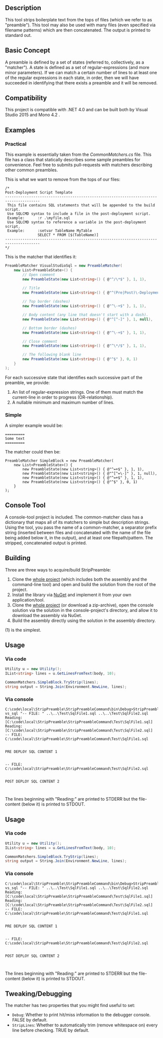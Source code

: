 ## Description

This tool strips boilerplate text from the tops of files (which we refer to as "preamble"). This tool may also be used with many files (even specified via filename patterns) which are then concatenated. The output is printed to standard out.


## Basic Concept

A preamble is defined by a set of states (referred to, collectively, as a "matcher"). A state is defined as a set of regular-expressions (and more minor parameters). If we can match a certain number of lines to at least one of the regular expressions in each state, in order, then we will have succeeded in identifying that there exists a preamble and it will be removed.


## Compatibility

This project is compatible with .NET 4.0 and can be built both by Visual Studio 2015 and Mono 4.2 .


## Examples

### Practical

This example is essentially taken from the *CommonMatchers.cs* file. This file has a class that statically describes some sample preambles for convenience. Feel free to submits pull-requests with matchers describing other common preambles.

This is what we want to remove from the tops of our files:

```
/*
Post-Deployment Script Template							
--------------------------------------------------------------------------------------
 This file contains SQL statements that will be appended to the build script.		
 Use SQLCMD syntax to include a file in the post-deployment script.			
 Example:      :r .\myfile.sql								
 Use SQLCMD syntax to reference a variable in the post-deployment script.		
 Example:      :setvar TableName MyTable							
			   SELECT * FROM [$(TableName)]					
--------------------------------------------------------------------------------------
*/
```

This is the matcher that identifies it:

```csharp
PreambleMatcher VisualStudioSql = new PreambleMatcher(
	new List<PreambleState>() {
		// Open comment
		new PreambleState(new List<string>() { @"^/\*$" }, 1, 1),

        // Title
		new PreambleState(new List<string>() { @"^(Pre|Post)\-Deployment Script Template$" }, 1, 1),
		
		// Top border (dashes)
		new PreambleState(new List<string>() { @"^\-+$" }, 1, 1),

		// Body content (any line that doesn't start with a dash).
		new PreambleState(new List<string>() { @"^[^-]" }, 1, null),

		// Bottom border (dashes)
		new PreambleState(new List<string>() { @"^\-+$" }, 1, 1),

		// Close comment
		new PreambleState(new List<string>() { @"^\*/$" }, 1, 1),

		// The following blank line
		new PreambleState(new List<string>() { @"^$" }, 0, 1)
	}
);
```

For each successive state that identifies each successive part of the preamble, we provide:

1. An list of regular-expression strings. One of them must match the current-line in order to progress (OR-relationship).
2. A nullable minimum and maximum number of lines.


### Simple

A simpler example would be:

```
=========
Some text
=========
```

The matcher could then be:

```
PreambleMatcher SimpleBlock = new PreambleMatcher(
	new List<PreambleState>() {
		new PreambleState(new List<string>() { @"^=+$" }, 1, 1),
		new PreambleState(new List<string>() { @"^[^=\-]" }, 1, null),
		new PreambleState(new List<string>() { @"^=+$" }, 1, 1),
		new PreambleState(new List<string>() { @"^$" }, 0, 1)
	}
);
```


## Console Tool

A console-tool project is included. The common-matcher class has a dictionary that maps all of its matchers to simple but description strings. Using the tool, you pass the name of a common-matcher, a separator prefix string (inserted between files and concatenated with the name of the file being added below it, in the output), and at least one filepath/pattern. The stripped, concatenated output is printed.


## Building

Three are three ways to acquire/build StripPreamble:

1. Clone the [whole project](https://github.com/dsoprea/StripPreambleCs) (which includes both the assembly and the command-line tool) and open and build the solution from the root of the project.
2. Install the library via [NuGet](https://www.nuget.org/packages/StripPreamble) and implement it from your own application/tool.
3. Clone the [whole project](https://github.com/dsoprea/StripPreambleCs) (or download a zip-archive), open the console solution via the solution in the console-project's directory, and allow it to download the assembly via NuGet.
4. Build the assembly directly using the solution in the assembly directory. 

(1) is the simplest.


## Usage

### Via code

```csharp
Utility u = new Utility();
IList<string> lines = u.GetLinesFromText(body, 10);

CommonMatchers.SimpleBlock.TryStrip(lines);
string output = String.Join(Environment.NewLine, lines);
```

### Via console

```
C:\code\local\StripPreamble\StripPreambleCommand\bin\Debug>StripPreambleCommand.exe vs_sql "-- FILE: " ..\..\Test\SqlFile1.sql ..\..\Test\SqlFile2.sql
Reading: [C:\code\local\StripPreamble\StripPreambleCommand\Test\SqlFile1.sql]
Reading: [C:\code\local\StripPreamble\StripPreambleCommand\Test\SqlFile2.sql]
-- FILE: C:\code\local\StripPreamble\StripPreambleCommand\Test\SqlFile1.sql


PRE DEPLOY SQL CONTENT 1


-- FILE: C:\code\local\StripPreamble\StripPreambleCommand\Test\SqlFile2.sql


POST DEPLOY SQL CONTENT 2



```

The lines beginning with "Reading:" are printed to STDERR but the file-content (below it) is printed to STDOUT.


## Usage

### Via code

```csharp
Utility u = new Utility();
IList<string> lines = u.GetLinesFromText(body, 10);

CommonMatchers.SimpleBlock.TryStrip(lines);
string output = String.Join(Environment.NewLine, lines);
```

### Via console

```
C:\code\local\StripPreamble\StripPreambleCommand\bin\Debug>StripPreambleCommand.exe vs_sql "-- FILE: " ..\..\Test\SqlFile1.sql ..\..\Test\SqlFile2.sql
Reading: [C:\code\local\StripPreamble\StripPreambleCommand\Test\SqlFile1.sql]
Reading: [C:\code\local\StripPreamble\StripPreambleCommand\Test\SqlFile2.sql]
-- FILE: C:\code\local\StripPreamble\StripPreambleCommand\Test\SqlFile1.sql


PRE DEPLOY SQL CONTENT 1


-- FILE: C:\code\local\StripPreamble\StripPreambleCommand\Test\SqlFile2.sql


POST DEPLOY SQL CONTENT 2



```

The lines beginning with "Reading:" are printed to STDERR but the file-content (below it) is printed to STDOUT.


## Tweaking/Debugging

The matcher has two properties that you might find useful to set:

- `Debug`: Whether to print hit/miss information to the debugger console. FALSE by default.
- `StripLines`: Whether to automatically trim (remove whitespace on) every line before checking. TRUE by default.
